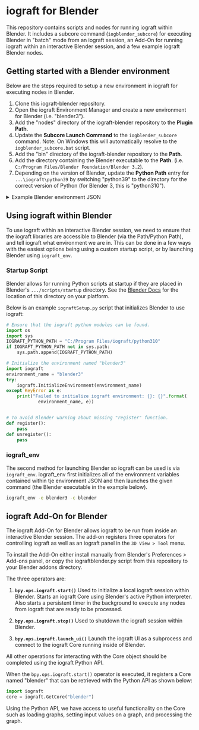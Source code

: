 # iograft for Blender

This repository contains scripts and nodes for running iograft within Blender. It includes a subcore command (`iogblender_subcore`) for executing Blender in "batch" mode from an iograft session, an Add-On for running iograft within an interactive Blender session, and a few example iograft Blender nodes.

## Getting started with a Blender environment

Below are the steps required to setup a new environment in iograft for executing nodes in Blender.

1. Clone this iograft-blender repository.
2. Open the iograft Environment Manager and create a new environment for Blender (i.e. "blender3").
3. Add the "nodes" directory of the iograft-blender repository to the **Plugin Path**.
4. Update the **Subcore Launch Command** to the `iogblender_subcore` command. Note: On Windows this will automatically resolve to the `iogblender_subcore.bat` script.
5. Add the "bin" directory of the iograft-blender repository to the **Path**.
6. Add the directory containing the Blender executable to the **Path**. (i.e. `C:/Program Files/Blender Foundation/Blender 3.2`).
7. Depending on the version of Blender, update the **Python Path** entry for `...\iograft\python39` by switching "python39" to the directory for the correct version of Python (for Blender 3, this is "python310").

<details><summary>Example Blender environment JSON</summary>
<p>

```json
{
    "plugin_path": [
        "C:\\Program Files\\iograft\\types",
        "C:\\Program Files\\iograft\\nodes",
        "{IOGRAFT_USER_CONFIG_DIR}\\types",
        "{IOGRAFT_USER_CONFIG_DIR}\\nodes",
        "C:\\Users\\dtkno\\Projects\\iograft-public\\iograft-blender\\nodes"
    ],
    "subcore": {
        "launch_command": "iogblender_subcore"
    },
    "path": [
        "C:\\Program Files\\iograft\\bin",
        "C:\\Users\\dtkno\\Projects\\iograft-public\\iograft-blender\\bin"
        "C:\\Program Files\\Blender Foundation\\Blender 3.2",
    ],
    "python_path": [
        "C:\\Program Files\\iograft\\types",
        "C:\\Program Files\\iograft\\python310"
    ],
    "environment_variables": {},
    "appended_environments": [],
    "name": "blender3"
}
```

</p>
</details>

## Using iograft within Blender

To use iograft within an interactive Blender session, we need to ensure that the iograft libraries are accessible to Blender (via the Path/Python Path), and tell iograft what environment we are in. This can be done in a few ways with the easiest options being using a custom startup script, or by launching Blender using `iograft_env`.

### Startup Script

Blender allows for running Python scripts at startup if they are placed in Blender's `.../scripts/startup` directory. See the [Blender Docs](https://docs.blender.org/api/current/info_overview.html#the-default-environment) for the location of this directory on your platform.

Below is an example `iograftSetup.py` script that initializes Blender to use iograft:
```python
# Ensure that the iograft python modules can be found.
import os
import sys
IOGRAFT_PYTHON_PATH = "C:/Program Files/iograft/python310"
if IOGRAFT_PYTHON_PATH not in sys.path:
    sys.path.append(IOGRAFT_PYTHON_PATH)

# Initialize the environment named "blender3"
import iograft
environment_name = "blender3"
try:
    iograft.InitializeEnvironment(environment_name)
except KeyError as e:
    print("Failed to initialize iograft environment: {}: {}".format(
            environment_name, e))


# To avoid Blender warning about missing "register" function.
def register():
    pass
def unregister():
    pass
```

### iograft_env

The second method for launching Blender so iograft can be used is via `iograft_env`. iograft_env first initializes all of the environment variables contained within tje environment JSON and then launches the given command (the Blender executable in the example below).

```bat
iograft_env -e blender3 -c blender
```

## iograft Add-On for Blender

The iograft Add-On for Blender allows iograft to be run from inside an interactive Blender session. The add-on registers three operators for controlling iograft as well as an iograft panel in the `3D View > Tool` menu.

To install the Add-On either install manually from Blender's Preferences > Add-ons panel, or copy the iograftblender.py script from this repository to your Blender addons directory.

The three operators are:
1. **`bpy.ops.iograft.start()`**
Used to initialize a local iograft session within Blender. Starts an iograft Core using Blender's active Python interpreter. Also starts a persistent timer in the background to execute any nodes from iograft that are ready to be processed.

2. **`bpy.ops.iograft.stop()`**
Used to shutdown the iograft session within Blender.

3. **`bpy.ops.iograft.launch_ui()`**
Launch the iograft UI as a subprocess and connect to the iograft Core running inside of Blender.

All other operations for interacting with the Core object should be completed using the iograft Python API.

When the `bpy.ops.iograft.start()` operator is executed, it registers a Core named "blender" that can be retrieved with the Python API as shown below:

```python
import iograft
core = iograft.GetCore("blender")
```

Using the Python API, we have access to useful functionality on the Core such as loading graphs, setting input values on a graph, and processing the graph.
